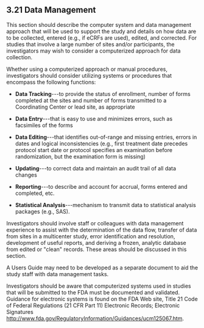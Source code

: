 ## 3.21 Data Management

This section should describe the computer system and data management
approach that will be used to support the study and details on how data
are to be collected, entered (e.g., if eCRFs are used), edited, and
corrected. For studies that involve a large number of sites and/or
participants, the investigators may wish to consider a computerized
approach for data collection.

Whether using a computerized approach or manual procedures,
investigators should consider utilizing systems or procedures that
encompass the following functions:

-   **Data Tracking**---to provide the status of enrollment, number of
    forms completed at the sites and number of forms transmitted to a
    Coordinating Center or lead site, as appropriate

-   **Data Entry**---that is easy to use and minimizes errors, such as
    facsimiles of the forms

-   **Data Editing**---that identifies out-of-range and missing entries,
    errors in dates and logical inconsistencies (e.g., first treatment
    date precedes protocol start date or protocol specifies an
    examination before randomization, but the examination form is
    missing)

-   **Updating**---to correct data and maintain an audit trail of all
    data changes

-   **Reporting**---to describe and account for accrual, forms entered
    and completed, etc.

-   **Statistical Analysis**---mechanism to transmit data to statistical
    analysis packages (e.g., SAS).

Investigators should involve staff or colleagues with data management
experience to assist with the determination of the data flow, transfer
of data from sites in a multicenter study, error identification and
resolution, development of useful reports, and deriving a frozen,
analytic database from edited or \"clean\" records. These areas should
be discussed in this section.

A Users Guide may need to be developed as a separate document to aid the
study staff with data management tasks.

Investigators should be aware that computerized systems used in studies
that will be submitted to the FDA must be documented and validated.
Guidance for electronic systems is found on the FDA Web site, Title 21
Code of Federal Regulations (21 CFR Part 11) Electronic Records;
Electronic Signatures
<http://www.fda.gov/RegulatoryInformation/Guidances/ucm125067.htm>.

